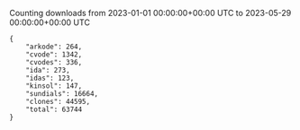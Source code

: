
Counting downloads from 2023-01-01 00:00:00+00:00 UTC to 2023-05-29 00:00:00+00:00 UTC

```
{
    "arkode": 264,
    "cvode": 1342,
    "cvodes": 336,
    "ida": 273,
    "idas": 123,
    "kinsol": 147,
    "sundials": 16664,
    "clones": 44595,
    "total": 63744
}
```
